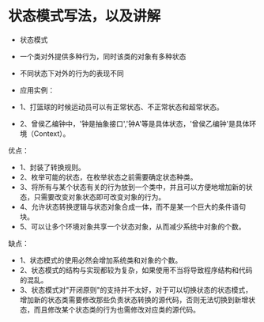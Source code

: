# 状态模式写法，以及讲解

- 状态模式
- 一个类对外提供多种行为，同时该类的对象有多种状态
- 不同状态下对外的行为的表现不同

- 应用实例： 
- 1、打篮球的时候运动员可以有正常状态、不正常状态和超常状态。
- 2、曾侯乙编钟中，'钟是抽象接口','钟A'等是具体状态，'曾侯乙编钟'是具体环境（Context）。

优点：
- 1、封装了转换规则。 
- 2、枚举可能的状态，在枚举状态之前需要确定状态种类。 
- 3、将所有与某个状态有关的行为放到一个类中，并且可以方便地增加新的状态，只需要改变对象状态即可改变对象的行为。 
- 4、允许状态转换逻辑与状态对象合成一体，而不是某一个巨大的条件语句块。
- 5、可以让多个环境对象共享一个状态对象，从而减少系统中对象的个数。

缺点： 
- 1、状态模式的使用必然会增加系统类和对象的个数。 
- 2、状态模式的结构与实现都较为复杂，如果使用不当将导致程序结构和代码的混乱。
- 3、状态模式对"开闭原则"的支持并不太好，对于可以切换状态的状态模式，增加新的状态类需要修改那些负责状态转换的源代码，否则无法切换到新增状态，而且修改某个状态类的行为也需修改对应类的源代码。